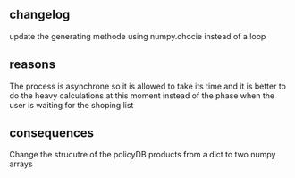 ## changelog 

update the generating methode using numpy.chocie instead of a loop 

## reasons 

The process is asynchrone so it is allowed to take its time and it is better to do the heavy calculations at this moment instead of the phase when the user is waiting for the shoping list

## consequences 
Change the strucutre of the policyDB products from a dict to two numpy arrays 
